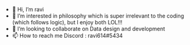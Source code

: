 - 👋 Hi, I’m ravi
- 👀 I’m interested in philosophy which is super irrelevant to the coding (which follows logic), but I enjoy both LOL!!!
- 💞️ I’m looking to collaborate on Data design and development
- 📫 How to reach me Discord :  ravi614#5434


